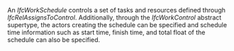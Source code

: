 An _IfcWorkSchedule_ controls a set of tasks and resources defined through _IfcRelAssignsToControl_. Additionally, through the _IfcWorkControl_ abstract supertype, the actors creating the schedule can be specified and schedule time information such as start time, finish time, and total float of the schedule can also be specified.